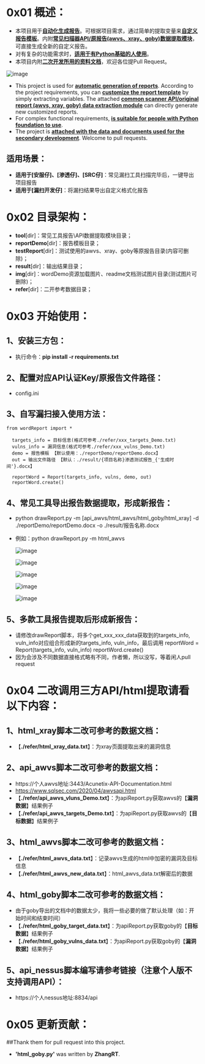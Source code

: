 # 0x01 概述：
 
- 本项目用于<u>**自动化生成报告**</u>。可根据项目需求，通过简单的提取变量来<u>**自定义报告模板**</u>。内附<u>**常见扫描器API/原报告(awvs、xray、goby)数据提取模块**</u>，可直接生成全新的自定义报告。
- 对有复杂的功能需求时，<u>**适用于有Python基础的人使用**</u>。
- 本项目内附<u>**二次开发所用的资料文档**</u>，欢迎各位提Pull Request。

![image](/img/11.png)

- This project is used for <u>**automatic generation of reports**</u>. According to the project requirements, you can <u>**customize the report template**</u> by simply extracting variables. The attached <u>**common scanner API/original report (awvs, xray, goby) data extraction module**</u> can directly generate new customized reports.
- For complex functional requirements, <u>**is suitable for people with Python foundation to use**</u>.
- The project is <u>**attached with the data and documents used for the secondary development**</u>. Welcome to pull requests.

## 适用场景：

- **适用于[安服仔]、[渗透仔]、[SRC仔]**：常见漏扫工具扫描完毕后，一键导出项目报告
- **适用于[漏扫开发仔]**：将漏扫结果导出自定义格式化报告

# 0x02 目录架构：

- **tool**[dir]：常见工具报告\API数据提取模块目录；
- **reportDemo**[dir]：报告模板目录；
- **testReport**[dir]：测试使用的awvs、xray、goby等原报告目录(内容可删除)；
- **result**[dir]：输出结果目录；
- **img**[dir]：wordDemo资源加载图片、readme文档测试图片目录(测试图片可删除)；
- **refer**[dir]：二开参考数据目录；

# 0x03 开始使用：

## 1、安装三方包：

- 执行命令：**pip install -r requirements.txt**

## 2、配置对应API认证Key/原报告文件路径：

- config.ini

## 3、自写漏扫接入使用方法：

```
from wordReport import *

  targets_info = 目标信息(格式可参考./refer/xxx_targets_Demo.txt)
  vulns_info = 漏洞信息(格式可参考./refer/xxx_vulns_Demo.txt)
  demo = 报告模板 【默认使用：./reportDemo/reportDemo.docx】
  out = 输出文件路径 【默认：./result/{项目名称}渗透测试报告_{'生成时间'}.docx】

  reportWord = Report(targets_info, vulns, demo, out)
  reportWord.create()
``` 

## 4、常见工具导出报告数据提取，形成新报告：

- python drawReport.py -m [api_awvs/html_awvs/html_goby/html_xray] -d ./reportDemo/reportDemo.docx -o ./result/报告名称.docx
- 例如：python drawReport.py -m html_awvs

  ![image](/img/1.png)

  ![image](/img/2.png)

  ![image](/img/3.png)

  ![image](/img/4.png)

  ![image](/img/5.png)

## 5、多款工具报告提取后形成新报告：

- 请修改drawReport脚本，将多个get_xxx_xxx_data获取到的targets_info, vuln_info对应组合形成新的targets_info, vuln_info，最后调用
  reportWord = Report(targets_info, vuln_info)
  reportWord.create()
- 因为会涉及不同数据直接格式略有不同，作者懒，所以没写，等着闲人pull request

# 0x04 二改调用三方API/html提取请看以下内容：

## 1、html_xray脚本二改可参考的数据文档：

- 【**./refer/html_xray_data.txt**】：为xray页面提取出来的漏洞信息

## 2、api_awvs脚本二改可参考的数据文档：

- https://个人awvs地址:3443/Acunetix-API-Documentation.html
- https://www.sqlsec.com/2020/04/awvsapi.html
- 【**./refer/api_awvs_vluns_Demo.txt**】：为apiReport.py获取awvs的【**漏洞数据**】结果例子
- 【**./refer/api_awvs_targets_Demo.txt**】：为apiReport.py获取awvs的【**目标数据**】结果例子

## 3、html_awvs脚本二改可参考的数据文档：

- 【**./refer/html_awvs_data.txt**】：记录awvs生成的html中加密的漏洞及目标信息
- 【**./refer/html_awvs_new_data.txt**】：html_awvs_data.txt解密后的数据

## 4、html_goby脚本二改可参考的数据文档：

- 由于goby导出的文档中的数据太少，我将一些必要的做了默认处理（如：开始时间和结束时间）
- 【**./refer/html_goby_target_data.txt**】：为apiReport.py获取goby的【**目标数据**】结果例子
- 【**./refer/html_goby_vulns_data.txt**】：为apiReport.py获取goby的【**漏洞数据**】结果例子

## 5、api_nessus脚本编写请参考链接（注意个人版不支持调用API）：

- https://个人nessus地址:8834/api

# 0x05 更新贡献：
##Thank them for pull request into this project.

- **'html_goby.py'** was written by **ZhangRT**.